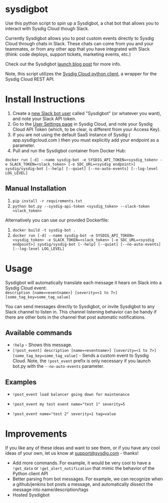 # sysdigbot
Use this python script to spin up a Sysdigbot, a chat bot that allows you to interact with Sysdig Cloud though Slack.

Currently Sysdigbot allows you to post custom events directly to Sysdig Cloud through chats in Slack. These chats can come from you and your teammates, or from any other app that you have integrated with Slack (think: code deploys, support tickets, marketing events, etc.) 

Check out the Sysdigbot [launch blog post](https://sysdig.com/blog/universal-slack-event-router/) for more info.

Note, this script utilizes the [Sysdig Cloud python client](https://github.com/draios/python-sdc-client), a wrapper for the Sysdig Cloud REST API. 

# Install Instructions

1. Create a [new Slack bot user](https://my.slack.com/services/new/bot) called "Sysdigbot" (or whatever you want), and note your Slack API token. 
2. Go to the [User Settings page](https://app.sysdigcloud.com/#/settings/user) in Sysdig Cloud, and note your Sysdig Cloud API Token (which, to be clear, is different from your Access Key).
3. If you are not using the default SaaS instance of Sysdig ( app.sysdigcloud.com ) then you must explicitly add your endpoint as a parameter.
4. Pull and run the Sysdigbot container from Docker Hub:  

`docker run [-d] --name sysdig-bot -e SYSDIG_API_TOKEN=<sysdig_token> -e SLACK_TOKEN=<slack_token> [-e SDC_URL=<sysdig endpoint>] sysdig/sysdig-bot [--help] [--quiet] [--no-auto-events] [--log-level LOG_LEVEL]`

## Manual Installation

1. `pip install -r requirements.txt` 
2. `python bot.py --sysdig-api-token <sysdig_token> --slack-token <slack_token>`

Alternatively you can use our provided Dockerfile:

1. `docker build -t sysdig-bot .`
2. `docker run [-d] --name sysdig-bot -e SYSDIG_API_TOKEN=<sysdig_token> -e SLACK_TOKEN=<slack_token> [-e SDC_URL=<sysdig endpoint>] sysdig/sysdig-bot [--help] [--quiet] [--no-auto-events] [--log-level LOG_LEVEL]`

# Usage

Sysdigbot will automatically translate each message it hears on Slack into a Sysdig Cloud event:  
`description [name=<eventname>] [severity=<1 to 7>] [some_tag_key=some_tag_value]`

You can send messages directly to Sysdigbot, or invite Sysdigbot to any Slack channel to listen in. This channel listening behavior can be handy if there are other bots in the channel that post automatic notifications. 

## Available commands

* `!help` - Shows this message.
* `[!post_event] description [name=<eventname>] [severity=<1 to 7>] [some_tag_key=some_tag_value]` - Sends a custom event to Sysdig Cloud. Note, the `!post_event` prefix is only necessary if you launch bot.py with the `--no-auto-events` parameter. 

## Examples

* `!post_event load balancer going down for maintenance`

* `!post_event my test event name="test 1" severity=5`

* `!post_event name="test 2" severity=1 tag=value`

# Improvements

If you like any of these ideas and want to see them, or if you have any cool ideas of your own, let us know at support@sysdig.com - thanks!

- Add more commands. For example, it would be very cool to have a `!get_data` or `!get_alert_notification` that mimic the behavior of the Python client API
- Better parsing from bot messages. For example, we can recognize when a github/jenkins bot posts a message, and automatically dissect the message into name/description/tags
- Hosted Sysdigbot
